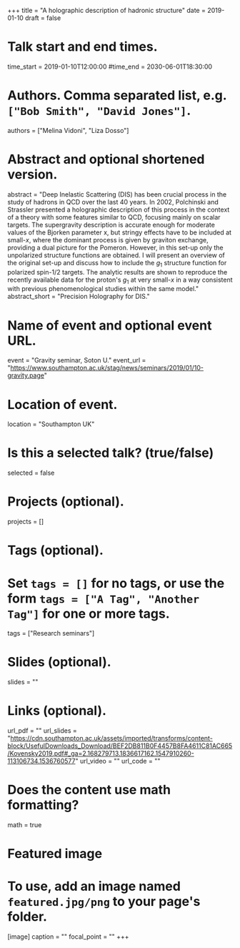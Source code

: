 +++
  title = "A holographic description of hadronic structure"
  date = 2019-01-10
  draft = false

  # Talk start and end times.
  time_start = 2019-01-10T12:00:00
  #time_end = 2030-06-01T18:30:00

  # Authors. Comma separated list, e.g. `["Bob Smith", "David Jones"]`.
  authors = ["Melina Vidoni", "Liza Dosso"]

  # Abstract and optional shortened version.
  abstract = "Deep Inelastic Scattering (DIS) has been crucial process in the study of hadrons in QCD over the last 40 years. In 2002, Polchinski and Strassler presented a holographic description of this process in the context of a theory with some features similar to QCD, focusing mainly on scalar targets. The supergravity description is accurate enough for moderate values of the Bjorken parameter x, but stringy effects have to be included at small-$x$, where the dominant process is given by graviton exchange, providing a dual picture for the Pomeron. However, in this set-up only the unpolarized structure functions are obtained. I will present an overview of the original set-up and discuss how to include the $g_1$ structure function for polarized spin-1/2 targets. The analytic results are shown to reproduce the recently available data for the proton's $g_1$ at very small-$x$ in a way consistent with previous phenomenological studies within the same model."
  abstract_short = "Precision Holography for DIS."

  # Name of event and optional event URL.
  event = "Gravity seminar, Soton U."
  event_url = "https://www.southampton.ac.uk/stag/news/seminars/2019/01/10-gravity.page"

  # Location of event.
  location = "Southampton UK"

  # Is this a selected talk? (true/false)
  selected = false

  # Projects (optional).
  projects = []

  # Tags (optional).
  #   Set `tags = []` for no tags, or use the form `tags = ["A Tag", "Another Tag"]` for one or more tags.
  tags = ["Research seminars"]

  # Slides (optional).
  slides = ""

  # Links (optional).
  url_pdf = ""
  url_slides = "https://cdn.southampton.ac.uk/assets/imported/transforms/content-block/UsefulDownloads_Download/BEF2DB811B0F4457B8FA4611C81AC665/Kovensky2019.pdf#_ga=2.168279713.1836617162.1547910260-113106734.1536760577"
  url_video = ""
  url_code = ""

  # Does the content use math formatting?
  math = true

  # Featured image
  # To use, add an image named `featured.jpg/png` to your page's folder.
  [image]
  caption = ""
  focal_point = ""
+++
